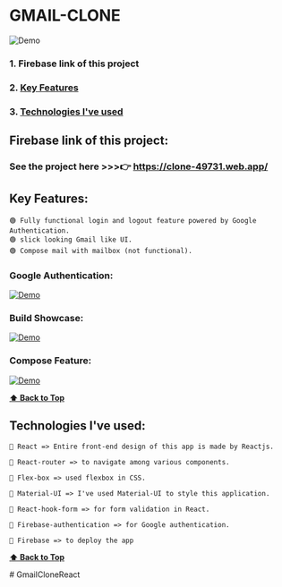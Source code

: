 # GMAIL-CLONE 

![Demo](https://user-images.githubusercontent.com/46050946/122208292-bf181000-cec0-11eb-936c-91b229eba259.png)

### 1. Firebase link of this project
### 2. [Key Features](#key-features) 
### 3. [Technologies I've used](#technologies-ive-used)
 

## Firebase link of this project:  
   ### See the project here >>>👉   https://clone-49731.web.app/

## Key Features:

    🟢 Fully functional login and logout feature powered by Google Authentication.
    🟢 slick looking Gmail like UI.
    🟢 Compose mail with mailbox (not functional).

  
  ### Google Authentication:
  
  [![Demo](https://user-images.githubusercontent.com/46050946/122208292-bf181000-cec0-11eb-936c-91b229eba259.png)](https://user-images.githubusercontent.com/46050946/122208750-554c3600-cec1-11eb-9d76-5368f2fed830.mp4)
  
  ### Build Showcase:
  
  [![Demo](https://user-images.githubusercontent.com/46050946/122208292-bf181000-cec0-11eb-936c-91b229eba259.png)](https://user-images.githubusercontent.com/46050946/122209536-41550400-cec2-11eb-87e5-0c1259273cfc.mp4)
  
  ### Compose Feature:
  
  [![Demo](https://user-images.githubusercontent.com/46050946/122208292-bf181000-cec0-11eb-936c-91b229eba259.png)](https://user-images.githubusercontent.com/46050946/122210052-d3f5a300-cec2-11eb-9a9e-7ba18f85fd16.mp4)  
  
  **[⬆ Back to Top](#gmail-clone)**

## Technologies I've used:

    🔷 React => Entire front-end design of this app is made by Reactjs.

    🔷 React-router => to navigate among various components. 

    🔷 Flex-box => used flexbox in CSS.

    🔷 Material-UI => I've used Material-UI to style this application.

    🔷 React-hook-form => for form validation in React.

    🔷 Firebase-authentication => for Google authentication.

    🔷 Firebase => to deploy the app  

    
  **[⬆ Back to Top](#gmail-clone)**

#   G m a i l C l o n e R e a c t  
 